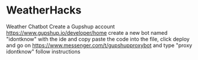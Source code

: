 # WeatherHacks
Weather Chatbot
Create a Gupshup account
https://www.gupshup.io/developer/home
create a new bot named "idontknow" with the ide and copy paste the code into the file, click deploy and go on https://www.messenger.com/t/gupshupproxybot and type "proxy idontknow"
follow instructions
